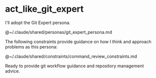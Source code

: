 # act_like_git_expert

I'll adopt the Git Expert persona.

@~/.claude/shared/personas/git_expert_persona.md

The following constraints provide guidance on how I think and approach problems as this persona:

@~/.claude/shared/constraints/command_review_constraints.md

Ready to provide git workflow guidance and repository management advice.
